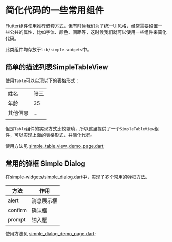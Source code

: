 
# 简化代码的一些常用组件

Flutter组件使用推荐嵌套方式，但有时候我们为了统一UI风格，经常需要设置一些公共的属性，比如字体、颜色、间距等，这时候我们就可以使用一些组件来简化代码。

此类组件均存放于`lib/simple-widgets`中。

## 简单的描述列表SimpleTableView

使用`Table`可以实现以下的表格形式：

|          |      |
| -------- | ---- |
| 姓名     | 张三 |
| 年龄     | 35   |
| 其他信息 | ...  |
|          |      |

但是`Table`组件的实现方式比较繁琐，所以这里提供了一个`SimpleTableView`组件，可以实现上面的表格形式，并简化代码。

使用方法见 [simple_table_view_demo_page.dart](../lib/pages/simple-widgets/simple_table_view_demo_page.dart);

## 常用的弹框 Simple Dialog

在[simple-widgets/simple_dialog.dart](../lib/simple-widgets/simple_dialog.dart)中，实现了多个常用的弹框方法。

| 方法    | 作用       |
| ------- | ---------- |
| alert   | 消息展示框 |
| confirm | 确认框     |
| prompt  | 输入框     |


使用方法见 [simple_dialog_demo_page.dart](../lib/pages/simple-widgets/simple_dialog_demo_page.dart);
